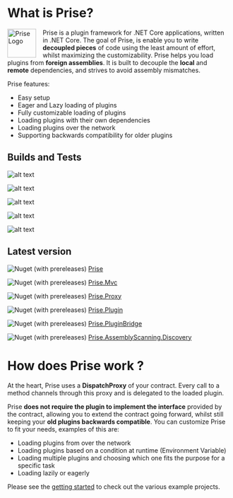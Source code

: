 # What is Prise?

<img src="https://github.com/merken/Prise/blob/master/docs/prise.png?raw=true" 
alt="Prise Logo" width="65" height="65" style="float:left; padding-right:15px;" />

Prise is a plugin framework for .NET Core applications, written in .NET Core.
The goal of Prise, is enable you to write **decoupled pieces** of code using the least amount of effort, whilst maximizing the customizability. Prise helps you load plugins from **foreign assemblies**. It is built to decouple the **local** and **remote** dependencies, and strives to avoid assembly mismatches.

Prise features:
- Easy setup
- Eager and Lazy loading of plugins
- Fully customizable loading of plugins
- Loading plugins with their own dependencies
- Loading plugins over the network
- Supporting backwards compatibility for older plugins

## Builds and Tests
![alt text](https://github.com/merken/prise/workflows/Prise%20Build%20.net%20core%202/badge.svg "Prise Build .NET CORE 2")

![alt text](https://github.com/merken/prise/workflows/Prise%20Build%20.net%20core%203/badge.svg "Prise Build .NET CORE 3")

![alt text](https://github.com/merken/prise/workflows/Prise%20unit%20tests/badge.svg "Prise Unit Tests")

![alt text](https://github.com/merken/prise/workflows/Prise%20integration%20tests%20.net%20core%202/badge.svg "Prise Build .NET CORE 2")

![alt text](https://github.com/merken/prise/workflows/Prise%20integration%20tests%20.net%20core%203/badge.svg "Prise Build .NET CORE 3")

## Latest version
![Nuget (with prereleases)](https://img.shields.io/nuget/vpre/Prise) [Prise](https://www.nuget.org/packages/Prise) 

![Nuget (with prereleases)](https://img.shields.io/nuget/vpre/Prise.Mvc) [Prise.Mvc](https://www.nuget.org/packages/Prise.Mvc)

![Nuget (with prereleases)](https://img.shields.io/nuget/vpre/Prise.Proxy) [Prise.Proxy](https://www.nuget.org/packages/Prise.Proxy) 

![Nuget (with prereleases)](https://img.shields.io/nuget/vpre/Prise.Plugin) [Prise.Plugin](https://www.nuget.org/packages/Prise.Plugin) 

![Nuget (with prereleases)](https://img.shields.io/nuget/vpre/Prise.PluginBridge) [Prise.PluginBridge](https://www.nuget.org/packages/Prise.PluginBridge) 

![Nuget (with prereleases)](https://img.shields.io/nuget/vpre/Prise.AssemblyScanning.Discovery) [Prise.AssemblyScanning.Discovery](https://www.nuget.org/packages/Prise.AssemblyScanning.Discovery)


# How does Prise work ?
At the heart, Prise uses a **DispatchProxy** of your contract. Every call to a method channels through this proxy and is delegated to the loaded plugin.

Prise **does not require the plugin to implement the interface** provided by the contract, allowing you to extend the contract going forward, whilst still keeping your **old plugins backwards compatible**.
You can customize Prise to fit your needs, examples of this are:
- Loading plugins from over the network
- Loading plugins based on a condition at runtime (Environment Variable)
- Loading multiple plugins and choosing which one fits the purpose for a specific task
- Loading lazily or eagerly



Please see the [getting started](https://github.com/merken/Prise/blob/master/GettingStarted.md) to check out the various example projects.
